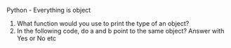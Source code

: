 Python - Everything is object
1. What function would you use to print the type of an object?
2. In the following code, do a and b point to the same object? Answer with Yes or No
etc

